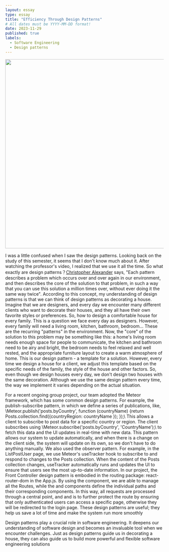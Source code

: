 ```yaml
---
layout: essay
type: essay
title: "Efficiency Through Design Patterns"
# All dates must be YYYY-MM-DD format!
date: 2023-11-29
published: true
labels:
  - Software Engineering
  - Design patterns 
---
```

<img width="600px" 
     class="rounded float-start pe-4" 
     src="https://www.qingxin.org/images/design_pattern_0.jpg" >

I was a little confused when I saw the design patterns. Looking back on the study of this semester, it seems that I don't know much about it. After watching the professor's video, I realized that we use it all the time. So what exactly are design patterns？[Christopher Alexander](https://en.wikipedia.org/wiki/Christopher_Alexander) says, "Each pattern describes a problem which occurs over and over again in our environment, and then describes the core of the solution to that problem, in such a way that you can use this solution a million times over, without ever doing it the same way twice". According to this concept, my understanding of design patterns is that we can think of design patterns as decorating a house. Imagine that we are designers, and every day we encounter many different clients who want to decorate their houses, and they all have their own favorite styles or preferences. So, how to design a comfortable house for every family. This is a question we face every day as designers. However, every family will need a living room, kitchen, bathroom, bedroom... These are the recurring "patterns" in the environment. Now, the "core" of the solution to this problem may be something like this: a home's living room needs enough space for people to communicate, the kitchen and bathroom need to be airy and bright, the bedroom needs to feel relaxed and well rested, and the appropriate furniture layout to create a warm atmosphere of home. This is our design pattern - a template for a solution. However, every time we design a house for a client, we adjust this template based on the specific needs of the family, the style of the house and other factors. So, even though we design houses every day, we don't design two houses with the same decoration. Although we use the same design pattern every time, the way we implement it varies depending on the actual situation.<br>

For a recent ongoing group project, our team adopted the Meteor framework, which has some common design patterns. For example, the publish-subscribe pattern, in which we define a series of publications, like, \Meteor.publish('posts.byCountry', function (countryName) {return Posts.collection.find({countryRegion: countryName }); });\ This allows a client to subscribe to post data for a specific country or region. The client subscribes using \Meteor.subscribe('posts.byCountry', 'CountryName');\ to fetch this data and the UI updates in real-time with new data. This pattern allows our system to update automatically, and when there is a change on the client side, the system will update on its own, so we don't have to do anything manually. We also used the observer pattern. For example, in the ListPostUser page, we use Meteor's useTracker hook to subscribe to and respond to changes to the Posts collection. When the content of the Posts collection changes, useTracker automatically runs and updates the UI to ensure that users see the most up-to-date information. In our project, the Front Controller design pattern is embodied in the routing package: react-router-dom in the App.js. By using the <Router> component, we are able to manage all the Routes, while the <Routes> and <Route> components define the individual paths and their corresponding components. In this way, all requests are processed through a central point, and <ProtectedRoute> and <AdminProtectedRoute> is to further protect the route by ensuring that only authenticated users can access a specific page, otherwise they will be redirected to the login page. These design patterns are useful; they help us save a lot of time and make the system run more smoothly<br>

Design patterns play a crucial role in software engineering. It deepens our understanding of software design and becomes an invaluable tool when we encounter challenges.  Just as design patterns guide us in decorating a house, they can also guide us to build more powerful and flexible software engineering solutions
